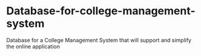 # Database-for-college-management-system
Database for a College Management System that will support and simplify the online application 
